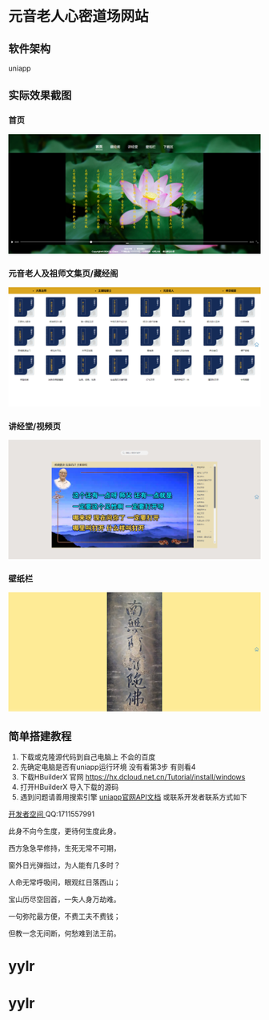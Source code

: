# 元音老人心密道场网站

## 软件架构

uniapp

## 实际效果截图

### 首页

![首页](static/imgs/1.png)

### 元音老人及祖师文集页/藏经阁

![藏经阁](static/imgs/2.png)

### 讲经堂/视频页

![讲经堂](static/imgs/3.png)

### 壁纸栏

![壁纸栏](static/imgs/4.png)


## 简单搭建教程

1.  下载或克隆源代码到自己电脑上 不会的百度
2.  先确定电脑是否有uniapp运行环境 没有看第3步 有则看4
3.  下载HBuilderX 官网 https://hx.dcloud.net.cn/Tutorial/install/windows
4.  打开HBuilderX 导入下载的源码
5.  遇到问题请善用搜索引擎 [uniapp官网API文档](  https://uniapp.dcloud.net.cn/api/ ) 或联系开发者联系方式如下

[开发者空间 ]( https://www.bilibili.com/video/BV1PDwJetE1D ) QQ:1711557991

此身不向今生度，更待何生度此身。 

西方急急早修持，生死无常不可期，

 窗外日光弹指过，为人能有几多时？

 人命无常呼吸间，眼观红日落西山；

 宝山历尽空回首，一失人身万劫难。 

一句弥陀最方便，不费工夫不费钱；

 但教一念无间断，何愁难到法王前。
# yylr
# yylr

